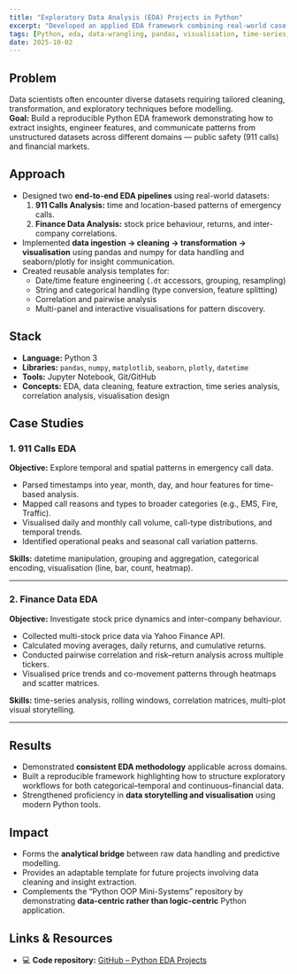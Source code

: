 ```yaml
---
title: "Exploratory Data Analysis (EDA) Projects in Python"
excerpt: "Developed an applied EDA framework combining real-world case studies — emergency call records and financial time series — to demonstrate data wrangling, feature extraction, and visualisation workflows using pandas, seaborn, and plotly."
tags: [Python, eda, data-wrangling, pandas, visualisation, time-series, feature-engineering, seaborn, plotly]
date: 2025-10-02
---
```


## Problem
Data scientists often encounter diverse datasets requiring tailored cleaning, transformation, and exploratory techniques before modelling.  
**Goal:** Build a reproducible Python EDA framework demonstrating how to extract insights, engineer features, and communicate patterns from unstructured datasets across different domains — public safety (911 calls) and financial markets.

## Approach
- Designed two **end-to-end EDA pipelines** using real-world datasets:
  1. **911 Calls Analysis:** time and location-based patterns of emergency calls.
  2. **Finance Data Analysis:** stock price behaviour, returns, and inter-company correlations.
- Implemented **data ingestion → cleaning → transformation → visualisation** using pandas and numpy for data handling and seaborn/plotly for insight communication.
- Created reusable analysis templates for:
  - Date/time feature engineering (`.dt` accessors, grouping, resampling)
  - String and categorical handling (type conversion, feature splitting)
  - Correlation and pairwise analysis
  - Multi-panel and interactive visualisations for pattern discovery.

## Stack
- **Language:** Python 3  
- **Libraries:** `pandas`, `numpy`, `matplotlib`, `seaborn`, `plotly`, `datetime`  
- **Tools:** Jupyter Notebook, Git/GitHub  
- **Concepts:** EDA, data cleaning, feature extraction, time series analysis, correlation analysis, visualisation design

## Case Studies

### **1. 911 Calls EDA**
**Objective:** Explore temporal and spatial patterns in emergency call data.  
- Parsed timestamps into year, month, day, and hour features for time-based analysis.  
- Mapped call reasons and types to broader categories (e.g., EMS, Fire, Traffic).  
- Visualised daily and monthly call volume, call-type distributions, and temporal trends.  
- Identified operational peaks and seasonal call variation patterns.

**Skills:** datetime manipulation, grouping and aggregation, categorical encoding, visualisation (line, bar, count, heatmap).

---

### **2. Finance Data EDA**
**Objective:** Investigate stock price dynamics and inter-company behaviour.  
- Collected multi-stock price data via Yahoo Finance API.  
- Calculated moving averages, daily returns, and cumulative returns.  
- Conducted pairwise correlation and risk–return analysis across multiple tickers.  
- Visualised price trends and co-movement patterns through heatmaps and scatter matrices.

**Skills:** time-series analysis, rolling windows, correlation matrices, multi-plot visual storytelling.

---

## Results
- Demonstrated **consistent EDA methodology** applicable across domains.  
- Built a reproducible framework highlighting how to structure exploratory workflows for both categorical–temporal and continuous–financial data.  
- Strengthened proficiency in **data storytelling and visualisation** using modern Python tools.

## Impact
- Forms the **analytical bridge** between raw data handling and predictive modelling.  
- Provides an adaptable template for future projects involving data cleaning and insight extraction.  
- Complements the “Python OOP Mini-Systems” repository by demonstrating **data-centric rather than logic-centric** Python application.

## Links & Resources
- 💻 **Code repository:** [GitHub – Python EDA Projects](https://github.com/AlejandroFuentePinero/python-eda-mini-projects)
